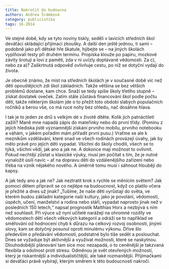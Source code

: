 ```yaml
---
title: Nakročit do budoucna
authors: Andrea Šrámková
category: publicistika
tags: 16-2014 
---
```


Ve stejné době, kdy se tyto noviny tiskly, seděli v lavicích středních škol deváťáci skládající přijímací zkoušky. A další den ještě jednou, ti samí – podobně jako při dětské hře škatule, hýbejte se – na jiných školách vyplňovali testy při druhém termínu. Propiska klouže po papíru, mozkové závity šrotují a loví z paměti, zda v ní uvízly doptávané vědomosti. Za c), nebo za a)? Zaškrtnutá odpověď ovlivňuje cestu, po níž se dotyční vydají do života.

Je obecně známo, že míst na středních školách je v současné době víc než dětí opouštějících zdi škol základních. Takže většina se bez větších problémů dostane, kam chce. Snaží se tedy spíše školy třetího stupně – získat dostatek oveček. Zatím stále zůstává financování škol podle počtu dětí, takže některým školám jde o to přežít toto období slabých populačních ročníků a berou vše, co má ruce nohy bez ohledu, nač dosáhne hlava. 

I tak je to jeden ze dnů s velkým dé v životě dítěte. Kolik jich patnáctiletí zažili? Maně mne napadá zápis do mateřinky nebo do první třídy. (Pominu z jejich hlediska jistě významnější získání prvního mobilu, prvního notebooku a váhám, v jakém pořadím mám přiřadit první pusu.) Vraťme se ale k mezníkům vzdělávání, které snad ve všech rodinách provázejí úvahy, jak by mělo právě pro jejich děti vypadat. Všichni do školy chodili, všech se to týká, všichni vědí, jak ano a jak ne. A dokonce mají možnost to ovlivnit. Pokud nechtějí zůstat u klasické výuky, musí jen počítat s tím, že je nutné vynaložit úsilí navíc – ať na dopravu dětí do vzdálenějšího zařízení nebo třeba na vznik nějakého nového. A úměrně tomu musí i sáhnout hlouběji do kapsy. 

A jak tedy ano a jak ne? Jak neztratit krok s rychle se měnícím světem? Jak pomoci dětem připravit se co nejlépe na budoucnost, když co platilo včera je přežité a dnes už jinak? „Tušíme, že naše děti vyrůstají do světa, ve kterém budou základní kategorie naší kultury, jako je povolání, vědomosti, úspěch, učení, manželství a rodina nebo stáří, vypadat naprosto jinak než v posledních 150 letech,“ napsal prognostik Matthias Horx a nezbývá s ním než souhlasit. Při výuce už nyní učitelé narážejí na ohromné rozdíly ve vědomostech dětí všech věkových kategorií a odráží se to například ve směřování od hodnocení chyb k důrazu na celkový rozvoj osobnosti, jinými slovy, kam se dotyčný posunul oproti minulému výkonu. Dříve šlo především o předávání vědomostí, podstatné bylo tiše sedět a poslouchat. Dnes se vyžaduje být aktivnější a využívat možnosti, které se naskytnou. Dlouhodobější plánování tam sice moc nezapadá, o to ceněnější je takzvaná flexibila a odolnost proti stresu. Odměnou je svět otevřených možností, který je riskantnější a individualističtější, ale také rozmanitější. Přijímačkami si deváťáci právě vybírají, kterým směrem k této budoucnosti nakročí.        
